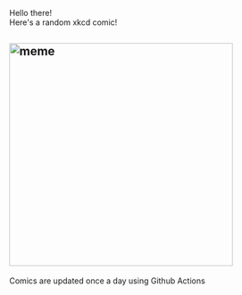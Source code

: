 Hello there! <br>Here's a random xkcd comic!<br>
## <img src="https://imgs.xkcd.com/comics/payloads.png" alt="meme" width="400"/><br>
Comics are updated once a day using Github Actions
